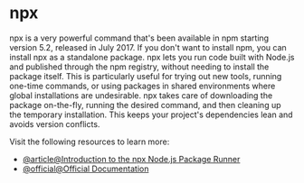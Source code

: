 # npx

npx is a very powerful command that's been available in npm starting version 5.2, released in July 2017. If you don't want to install npm, you can install npx as a standalone package. npx lets you run code built with Node.js and published through the npm registry, without needing to install the package itself. This is particularly useful for trying out new tools, running one-time commands, or using packages in shared environments where global installations are undesirable. npx takes care of downloading the package on-the-fly, running the desired command, and then cleaning up the temporary installation. This keeps your project's dependencies lean and avoids version conflicts.

Visit the following resources to learn more:

- [@article@Introduction to the npx Node.js Package Runner](https://medium.com/@maybekatz/introducing-npx-an-npm-package-runner-55f7d4bd282b)
- [@official@Official Documentation](https://docs.npmjs.com/cli/commands/npx/)
